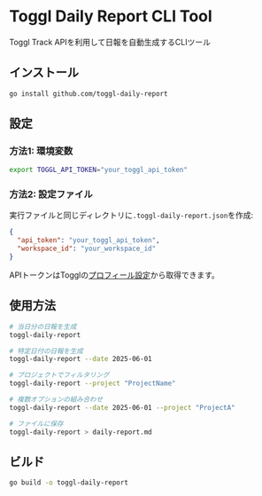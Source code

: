 # Toggl Daily Report CLI Tool

Toggl Track APIを利用して日報を自動生成するCLIツール

## インストール

```bash
go install github.com/toggl-daily-report
```

## 設定

### 方法1: 環境変数
```bash
export TOGGL_API_TOKEN="your_toggl_api_token"
```

### 方法2: 設定ファイル
実行ファイルと同じディレクトリに`.toggl-daily-report.json`を作成:
```json
{
  "api_token": "your_toggl_api_token",
  "workspace_id": "your_workspace_id"
}
```

APIトークンはTogglの[プロフィール設定](https://track.toggl.com/profile)から取得できます。

## 使用方法

```bash
# 当日分の日報を生成
toggl-daily-report

# 特定日付の日報を生成
toggl-daily-report --date 2025-06-01

# プロジェクトでフィルタリング
toggl-daily-report --project "ProjectName"

# 複数オプションの組み合わせ
toggl-daily-report --date 2025-06-01 --project "ProjectA"

# ファイルに保存
toggl-daily-report > daily-report.md
```

## ビルド

```bash
go build -o toggl-daily-report
```